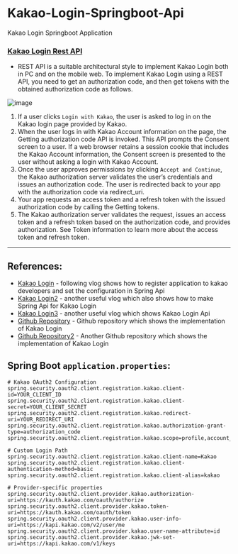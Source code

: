 # Kakao-Login-Springboot-Api
Kakao Login Springboot Application

### [Kakao Login Rest API](https://developers.kakao.com/)

- REST API is a suitable architectural style to implement Kakao Login both in PC and on the mobile web. To implement Kakao Login using a REST API, you need to get an authorization code, and then get tokens with the obtained authorization code as follows.
  
![image](https://github.com/af4092/Kakao-Login-Springboot-Api/assets/24220136/e38289cb-8f84-4f5f-9f30-dd8f842a250e)

1. If a user clicks `Login with Kakao`, the user is asked to log in on the Kakao login page provided by Kakao.
2. When the user logs in with Kakao Account information on the page, the Getting authorization code API is invoked. This API prompts the Consent screen to a user. If a web browser retains a session cookie that includes the Kakao Account information, the Consent screen is presented to the user without asking a login with Kakao Account.
3. Once the user approves permissions by clicking `Accept and Continue`, the Kakao authorization server validates the user’s credentials and issues an authorization code. The user is redirected back to your app with the authorization code via redirect_uri.
4. Your app requests an access token and a refresh token with the issued authorization code by calling the Getting tokens.
5. The Kakao authorization server validates the request, issues an access token and a refresh token based on the authorization code, and provides authorization. See Token information to learn more about the access token and refresh token.

--------------------------

## References: 

- [Kakao Login](https://lotuus.tistory.com/104) - following vlog shows how to register application to kakao developers and set the configuration in Spring Api
- [Kakao Login2](https://kakao-tam.tistory.com/115) - another useful vlog which also shows how to make Spring Api for Kakao Login
- [Kakao Login3](https://velog.io/@shwncho/Spring-Boot-%EC%B9%B4%EC%B9%B4%EC%98%A4-%EB%A1%9C%EA%B7%B8%EC%9D%B8-APIoAuth-2.0) - another useful vlog which shows Kakao Login Api
- [Github Repository](https://github.com/daeheejeong/kakaoauth) - Github repository which shows the implementation of Kakao Login
- [Github Repository2](https://github.com/Torres-09/kakao-login-example/tree/main) - Another Github repository which shows the implementation of Kakao Login

## Spring Boot `application.properties`:
```
# Kakao OAuth2 Configuration
spring.security.oauth2.client.registration.kakao.client-id=YOUR_CLIENT_ID
spring.security.oauth2.client.registration.kakao.client-secret=YOUR_CLIENT_SECRET
spring.security.oauth2.client.registration.kakao.redirect-uri=YOUR_REDIRECT_URI
spring.security.oauth2.client.registration.kakao.authorization-grant-type=authorization_code
spring.security.oauth2.client.registration.kakao.scope=profile,account_email

# Custom Login Path
spring.security.oauth2.client.registration.kakao.client-name=Kakao
spring.security.oauth2.client.registration.kakao.client-authentication-method=basic
spring.security.oauth2.client.registration.kakao.client-alias=kakao

# Provider-specific properties
spring.security.oauth2.client.provider.kakao.authorization-uri=https://kauth.kakao.com/oauth/authorize
spring.security.oauth2.client.provider.kakao.token-uri=https://kauth.kakao.com/oauth/token
spring.security.oauth2.client.provider.kakao.user-info-uri=https://kapi.kakao.com/v2/user/me
spring.security.oauth2.client.provider.kakao.user-name-attribute=id
spring.security.oauth2.client.provider.kakao.jwk-set-uri=https://kapi.kakao.com/v1/keys
```
